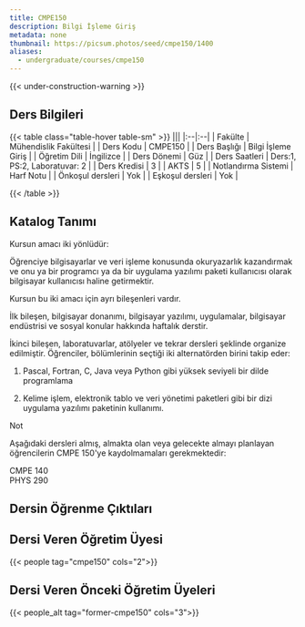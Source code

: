 ```yaml
---
title: CMPE150
description: Bilgi İşleme Giriş
metadata: none
thumbnail: https://picsum.photos/seed/cmpe150/1400
aliases:
  - undergraduate/courses/cmpe150
---
```


{{< under-construction-warning >}}

## Ders Bilgileri

<!-- prettier-ignore-start -->
{{< table class="table-hover table-sm" >}}
|||
|:--|:--|
| Fakülte | Mühendislik Fakültesi |
| Ders Kodu | CMPE150 |
| Ders Başlığı | Bilgi İşleme Giriş |
| Öğretim Dili | İngilizce |
| Ders Dönemi | Güz |
| Ders Saatleri | Ders:1, PS:2, Laboratuvar: 2 |
| Ders Kredisi | 3 |
| AKTS | 5 |
| Notlandırma Sistemi | Harf Notu |
| Önkoşul dersleri | Yok |
| Eşkoşul dersleri | Yok |

{{< /table >}}
<!-- prettier-ignore-end -->

## Katalog Tanımı

Kursun amacı iki yönlüdür:

Öğrenciye bilgisayarlar ve veri işleme konusunda okuryazarlık kazandırmak ve onu ya bir programcı ya da bir uygulama yazılımı paketi kullanıcısı olarak bilgisayar kullanıcısı haline getirmektir.

Kursun bu iki amacı için ayrı bileşenleri vardır.

İlk bileşen, bilgisayar donanımı, bilgisayar yazılımı, uygulamalar, bilgisayar endüstrisi ve sosyal konular hakkında haftalık derstir.

İkinci bileşen, laboratuvarlar, atölyeler ve tekrar dersleri şeklinde organize edilmiştir. Öğrenciler, bölümlerinin seçtiği iki alternatörden birini takip eder:

1) Pascal, Fortran, C, Java veya Python gibi yüksek seviyeli bir dilde programlama

2) Kelime işlem, elektronik tablo ve veri yönetimi paketleri gibi bir dizi uygulama yazılımı paketinin kullanımı.

Not

Aşağıdaki dersleri almış, almakta olan veya gelecekte almayı planlayan öğrencilerin CMPE 150'ye kaydolmamaları gerekmektedir:

CMPE 140  
PHYS 290

## Dersin Öğrenme Çıktıları


## Dersi Veren Öğretim Üyesi

{{< people tag="cmpe150" cols="2">}}

## Dersi Veren Önceki Öğretim Üyeleri

{{< people_alt tag="former-cmpe150" cols="3">}}
